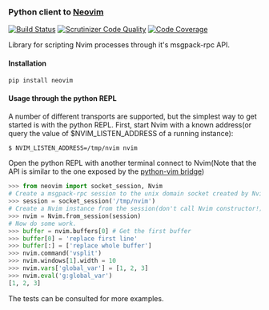 ### Python client to [Neovim](https://github.com/neovim/neovim)

[![Build Status](https://travis-ci.org/neovim/python-client.svg?branch=master)](https://travis-ci.org/neovim/python-client)
[![Scrutinizer Code Quality](https://scrutinizer-ci.com/g/neovim/python-client/badges/quality-score.png?b=master)](https://scrutinizer-ci.com/g/neovim/python-client/?branch=master)
[![Code Coverage](https://scrutinizer-ci.com/g/neovim/python-client/badges/coverage.png?b=master)](https://scrutinizer-ci.com/g/neovim/python-client/?branch=master)

Library for scripting Nvim processes through it's msgpack-rpc API.

#### Installation

```sh
pip install neovim
```

#### Usage through the python REPL

A number of different transports are supported, but the simplest way to get
started is with the python REPL. First, start Nvim with a known address(or
query the value of $NVIM_LISTEN_ADDRESS of a running instance): 

```sh
$ NVIM_LISTEN_ADDRESS=/tmp/nvim nvim
```

Open the python REPL with another terminal connect to Nvim(Note that the API is
similar to the one exposed by the [python-vim
bridge](http://vimdoc.sourceforge.net/htmldoc/if_pyth.html#python-vim))

```python
>>> from neovim import socket_session, Nvim
# Create a msgpack-rpc session to the unix domain socket created by Nvim:
>>> session = socket_session('/tmp/nvim')
# Create a Nvim instance from the session(don't call Nvim constructor!):
>>> nvim = Nvim.from_session(session)
# Now do some work. 
>>> buffer = nvim.buffers[0] # Get the first buffer
>>> buffer[0] = 'replace first line'
>>> buffer[:] = ['replace whole buffer']
>>> nvim.command('vsplit')
>>> nvim.windows[1].width = 10
>>> nvim.vars['global_var'] = [1, 2, 3]
>>> nvim.eval('g:global_var')
[1, 2, 3]
```

The tests can be consulted for more examples.

